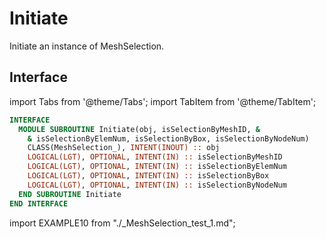 # Initiate

Initiate an instance of MeshSelection.

## Interface

import Tabs from '@theme/Tabs';
import TabItem from '@theme/TabItem';

<Tabs>
<TabItem value="interface" label="܀ Interface" default>

```fortran
INTERFACE
  MODULE SUBROUTINE Initiate(obj, isSelectionByMeshID, &
    & isSelectionByElemNum, isSelectionByBox, isSelectionByNodeNum)
    CLASS(MeshSelection_), INTENT(INOUT) :: obj
    LOGICAL(LGT), OPTIONAL, INTENT(IN) :: isSelectionByMeshID
    LOGICAL(LGT), OPTIONAL, INTENT(IN) :: isSelectionByElemNum
    LOGICAL(LGT), OPTIONAL, INTENT(IN) :: isSelectionByBox
    LOGICAL(LGT), OPTIONAL, INTENT(IN) :: isSelectionByNodeNum
  END SUBROUTINE Initiate
END INTERFACE
```

</TabItem>

<TabItem value="example" label="️܀ See example">

import EXAMPLE10 from "./_MeshSelection_test_1.md";

<EXAMPLE10 />

</TabItem>

<TabItem value="close" label="↢ ">

</TabItem>
</Tabs>
